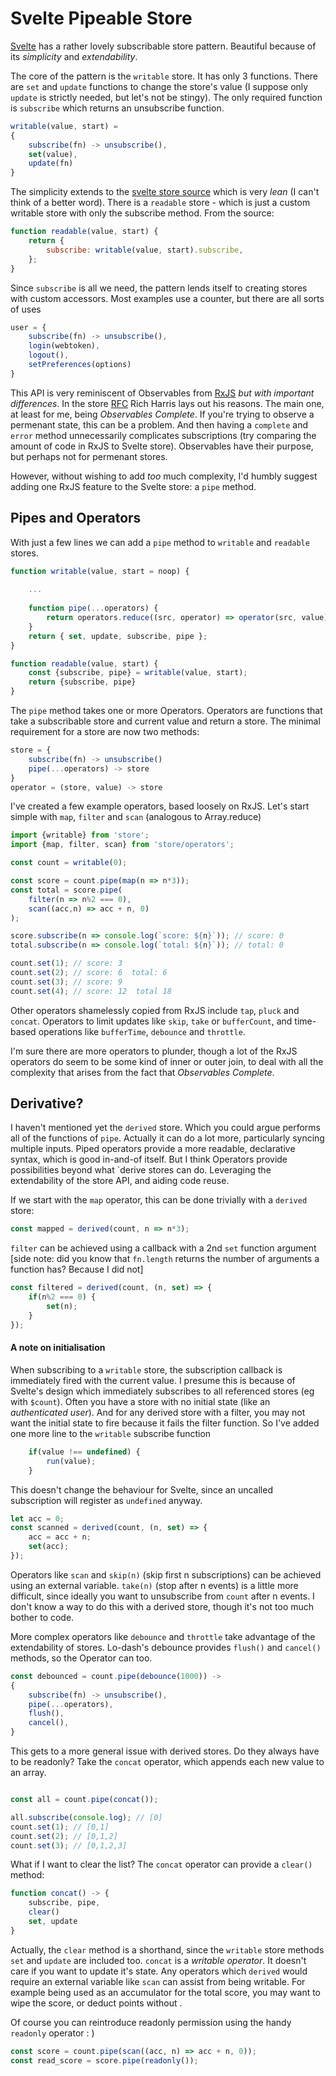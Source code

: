 
# Svelte Pipeable Store

[Svelte](https://svelte.dev/) has a rather lovely subscribable store pattern. Beautiful because of its _simplicity_ and _extendability_. 

The core of the pattern is the `writable` store. It has only 3 functions. 
There are `set` and `update` functions to change the store's value 
(I suppose only `update` is strictly needed, but let's not be stingy).
The only required function is `subscribe` which returns an unsubscribe function.

```javascript
writable(value, start) =
{
    subscribe(fn) -> unsubscribe(),
    set(value),
    update(fn)
}
```


The simplicity extends to the [svelte store source](https://github.com/sveltejs/svelte/blob/master/src/runtime/store/index.ts)
which is very _lean_ (I can't think of a better word). There is a `readable` store - which is just a custom writable store with only the subscribe method.
From the source:

```javascript
function readable(value, start) {
	return {
		subscribe: writable(value, start).subscribe,
	};
}
``` 



Since `subscribe` is all we need, the pattern lends itself to creating stores with custom accessors.
Most examples use a counter, but there are all sorts of uses

```javascript
user = {
    subscribe(fn) -> unsubscribe(),
    login(webtoken),
    logout(),
    setPreferences(options)
}
```

This API is very reminiscent of Observables from [RxJS](https://github.com/ReactiveX/rxjs) _but with important differences_.
In the store
[RFC](https://github.com/sveltejs/rfcs/blob/master/text/0002-reactive-stores.md#relationship-with-tc39-observables)
Rich Harris lays out his reasons. The main one, at least for me, being _Observables Complete_. 
If you're trying to observe a permenant state, this can be a problem.
And then having a `complete` and `error` method unnecessarily complicates subscriptions
(try comparing the amount of code in RxJS to Svelte store).
Observables have their purpose, but perhaps not for permenant stores.

However, without wishing to add _too_ much complexity, 
I'd humbly suggest adding one RxJS feature to the Svelte store: a `pipe` method.

## Pipes and Operators

With just a few lines we can add a `pipe` method to `writable` and `readable` stores.

```javascript
function writable(value, start = noop) {
    
    ...
    
    function pipe(...operators) {
        return operators.reduce((src, operator) => operator(src, value), {subscribe});
    }
    return { set, update, subscribe, pipe };
}

function readable(value, start) {
	const {subscribe, pipe} = writable(value, start);
    return {subscribe, pipe}
}

```

The `pipe` method takes one or more Operators. Operators are functions that take a subscribable store and current value and return a store. The minimal requirement for a store are now two methods:

```javascript
store = {
	subscribe(fn) -> unsubscribe()
    pipe(...operators) -> store
}
operator = (store, value) -> store
```

I've created a few example operators, based loosely on RxJS. Let's start simple with
`map`, `filter` and `scan` (analogous to Array.reduce)

```javascript
import {writable} from 'store';
import {map, filter, scan} from 'store/operators';

const count = writable(0);

const score = count.pipe(map(n => n*3));
const total = score.pipe(
	filter(n => n%2 === 0),
	scan((acc,n) => acc + n, 0)
);

score.subscribe(n => console.log(`score: ${n}`)); // score: 0
total.subscribe(n => console.log(`total: ${n}`)); // total: 0

count.set(1); // score: 3
count.set(2); // score: 6  total: 6
count.set(3); // score: 9
count.set(4); // score: 12  total 18

```
Other operators shamelessly copied from RxJS include `tap`, `pluck` and `concat`. Operators to limit updates like `skip`, `take` or `bufferCount`, and time-based operations like `bufferTime`, `debounce` and `throttle`.

I'm sure there are more operators to plunder, though a lot of the RxJS operators do seem to be some kind of inner or outer join, to deal with all the complexity that arises from the fact that _Observables Complete_.


## Derivative?

I haven't mentioned yet the `derived` store. Which you could argue performs all of the functions of `pipe`.
Actually it can do a lot more, particularly syncing multiple inputs.
Piped operators provide a more readable, declarative syntax, which is good in-and-of itself.
But I think Operators provide possibilities beyond what `derive stores can do. Leveraging the extendability of the store API, and aiding code reuse.

If we start with the `map` operator, this can be done trivially with a `derived` store:

```javascript
const mapped = derived(count, n => n*3);
```

`filter` can be achieved using a callback with a 2nd `set` function argument
[side note: did you know that `fn.length` returns the number of arguments a function has? Because I did not]

```javascript
const filtered = derived(count, (n, set) => {
    if(n%2 === 0) {
        set(n);
    }
});
```
#### A note on initialisation

When subscribing to a `writable` store, the subscription callback is immediately fired with the current value.
I presume this is because of Svelte's design which immediately subscribes to all referenced stores (eg with `$count`).
Often you have a store with no initial state (like an _authenticated user_). And for any derived store with a filter, you may not want the initial state to fire because it fails the filter function. So I've added one more line to the `writable` subscribe function

```javascript
	if(value !== undefined) {
    	run(value);
    }
```

This doesn't change the behaviour for Svelte, since an uncalled subscription will register as `undefined` anyway.

```javascript
let acc = 0;
const scanned = derived(count, (n, set) => {
	acc = acc + n;
    set(acc);
});
```

Operators like `scan` and `skip(n)` (skip first n subscriptions) can be achieved using an external variable.
`take(n)` (stop after n events) is a little more difficult, since ideally you want to unsubscribe from `count` after n events. I don't know a way to do this with a derived store, though it's not too much bother to code.

More complex operators like `debounce` and `throttle` take advantage of the extendability of stores. Lo-dash's debounce provides `flush()` and `cancel()` methods, so the Operator can too.

```javascript
const debounced = count.pipe(debounce(1000)) ->
{
	subscribe(fn) -> unsubscribe(),
    pipe(...operators),
    flush(),
    cancel(),
}
```

This gets to a more general issue with derived stores. Do they always have to be readonly? Take the `concat` operator, which appends each new value to an array.

```javascript

const all = count.pipe(concat());

all.subscribe(console.log); // [0]
count.set(1); // [0,1]
count.set(2); // [0,1,2]
count.set(3); // [0,1,2,3]
```

What if I want to clear the list? The `concat` operator can provide a `clear()` method:

```javascript
function concat() -> {
	subscribe, pipe,
    clear()
    set, update
}
```
Actually, the `clear` method is a shorthand, since the `writable` store methods `set` and `update` are included too.
`concat` is a _writable operator_. It doesn't care if you want to update it's state. Any operators which `derived` would require an external variable like `scan` can assist from being writable. For example being used as an accumulator for the total score, you may want to wipe the score, or deduct points without .

Of course you can reintroduce readonly permission using the handy `readonly` operator : )
```javascript
const score = count.pipe(scan((acc, n) => acc + n, 0));
const read_score = score.pipe(readonly());
```


